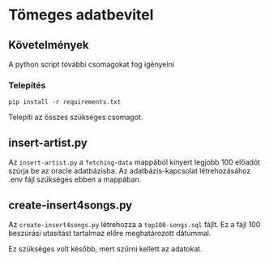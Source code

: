 # Tömeges adatbevitel

## Követelmények

A python script további csomagokat fog igényelni

### Telepítés
```console
pip install -r requirements.txt
```
Telepíti az összes szükséges csomagot.

## insert-artist.py
Az `insert-artist.py` a `fetching-data` mappából kinyert legjobb 100 előadót szúrja be az oracle adatbázisba.
Az adatbázis-kapcsolat létrehozásához .env fájl szükséges ebben a mappában.

## create-insert4songs.py
Az `create-insert4songs.py` létrehozza a `top100-songs.sql` fájlt. Ez a fájl 100 beszúrási utasítást tartalmaz előre meghatározott dátummal.

Ez szükséges volt később, mert szűrni kellett az adatokat.